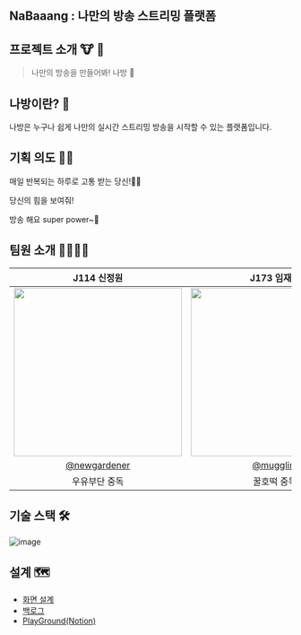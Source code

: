 ## NaBaaang : 나만의 방송 스트리밍 플랫폼

## 프로젝트 소개 🐮 🐶

> 나만의 방송을 만들어봐! 나방 💙

## 나방이란? 🦋 

나방은 누구나 쉽게 나만의 실시간 스트리밍 방송을 시작할 수 있는 플랫폼입니다.


## 기획 의도 👨‍🏫

매일 반복되는 하루로 고통 받는 당신!😵‍💫

당신의 힘을 보여줘!

방송 해요 super power~🤳


## 팀원 소개 👨‍👨‍👧‍👦

|J114 신정원|J173 임재욱|J190 정현구|J201 지호준|
|:---:|:---:|:---:|:---:|
|<img src="https://avatars.githubusercontent.com/u/30281850?v=4" width="300">|<img src="https://avatars.githubusercontent.com/u/41893651?v=4" width='300'>|<img src='https://avatars.githubusercontent.com/u/50704533?v=4' width='300'>|<img src='https://avatars.githubusercontent.com/u/40783214?v=4' width='300'>|
|[@newgardener](https://github.com/newgardener)|[@mugglim](https://github.com/mugglim)|[@kukucorn](https://github.com/kukucorn)|[@jihoho](https://github.com/jihoho)|
|우유부단 중독|꿀호떡 중독|탁상공론 중독|좋아~~~ 중독|


## 기술 스택 🛠

![image](https://user-images.githubusercontent.com/50704533/140669680-bd7d398f-c809-47f0-90cd-a5c955bfd5fb.png)

## 설계 🗺

- [화면 설계](https://www.figma.com/file/J40YAWTJ53MEPVfTVUwhOv/Nabaaang?node-id=91%3A4287)
- [백로그](https://docs.google.com/spreadsheets/d/1uFGERBhTpZQlNpV2B7A0AJLRUGH_dka6tNJjLEwKdpU/edit#gid=1202196100)
- [PlayGround(Notion)](https://open-wizard-a04.notion.site/103-6e12db89dc444e629406299a6bffa71f)